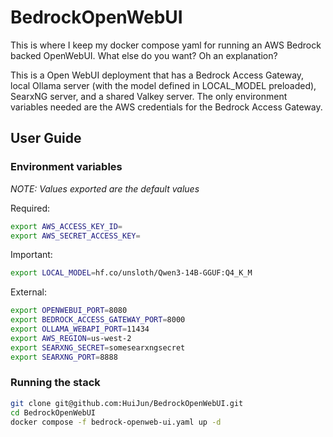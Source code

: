 # BedrockOpenWebUI

This is where I keep my docker compose yaml for running an AWS Bedrock backed OpenWebUI. What else do you want? Oh an explanation?

This is a Open WebUI deployment that has a Bedrock Access Gateway, local Ollama server (with the model defined in LOCAL_MODEL preloaded), SearxNG server, and a shared Valkey server. The only environment variables needed are the AWS credentials for the Bedrock Access Gateway.

## User Guide
### Environment variables
*NOTE: Values exported are the default values*


Required:
```bash
export AWS_ACCESS_KEY_ID=
export AWS_SECRET_ACCESS_KEY=
```

Important:
```bash
export LOCAL_MODEL=hf.co/unsloth/Qwen3-14B-GGUF:Q4_K_M
```

External:
```bash
export OPENWEBUI_PORT=8080
export BEDROCK_ACCESS_GATEWAY_PORT=8000
export OLLAMA_WEBAPI_PORT=11434
export AWS_REGION=us-west-2
export SEARXNG_SECRET=somesearxngsecret
export SEARXNG_PORT=8888
```

### Running the stack
```bash
git clone git@github.com:HuiJun/BedrockOpenWebUI.git
cd BedrockOpenWebUI
docker compose -f bedrock-openweb-ui.yaml up -d
```
